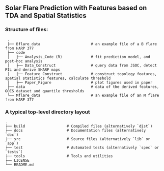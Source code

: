 ##  Solar Flare Prediction with Features based on TDA and Spatial Statistics

### Structure of files:

     .
     ├── Bflare_data                       # an example file of a B flare from HARP 377
     ├── code
     │   ├── Analysis_Code (R)             # fit prediction model, and post-hoc analysis
     │   ├── Data_Construct                # query data from JSOC, detect PIL and derive SHARP maps
     │   ├── Feature_Construct             # construct topology features, spatial statistics features, calculate threshold
     │   ├── Paper_Figure                  # plot figures used in paper
     ├── data                              # data of the derived features, GOES dataset and quantile thresholds
     └── Mflare_data                       # an example file of an M flare from HARP 377


### A typical top-level directory layout

    .
    ├── build                   # Compiled files (alternatively `dist`)
    ├── docs                    # Documentation files (alternatively `doc`)
    ├── src                     # Source files (alternatively `lib` or `app`)
    ├── test                    # Automated tests (alternatively `spec` or `tests`)
    ├── tools                   # Tools and utilities
    ├── LICENSE
    └── README.md

